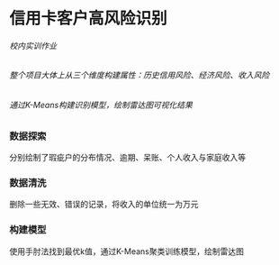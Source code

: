 # 信用卡客户高风险识别
###### 校内实训作业
###### 整个项目大体上从三个维度构建属性：历史信用风险、经济风险、收入风险
###### 通过K-Means构建识别模型，绘制雷达图可视化结果


### 数据探索
分别绘制了瑕疵户的分布情况、逾期、呆账、个人收入与家庭收入等
### 数据清洗
删除一些无效、错误的记录，将收入的单位统一为万元
### 构建模型
使用手肘法找到最优k值，通过K-Means聚类训练模型，绘制雷达图
